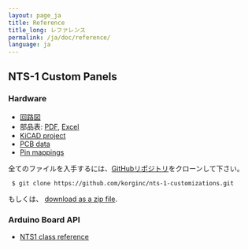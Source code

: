 ```yaml
---
layout: page_ja
title: Reference
title_long: レファレンス
permalink: /ja/doc/reference/
language: ja
---
```


## NTS-1 Custom Panels

### Hardware

* [回路図](https://github.com/korginc/nts-1-customizations/blob/master/Custom_Panel_RevC/schematic.pdf)
* 部品表: [PDF](https://github.com/korginc/nts-1-customizations/raw/master/Custom_Panel_RevC/BOM-mouser.pdf), [Excel](https://github.com/korginc/nts-1-customizations/raw/master/Custom_Panel_RevC/BOM-mouser.xls)
* [KiCAD project](https://github.com/korginc/nts-1-customizations/tree/master/Custom_Panel_RevC/KiCAD)
* [PCB data](https://github.com/korginc/nts-1-customizations/tree/master/Custom_Panel_RevC/Gerber)
* [Pin mappings](https://github.com/korginc/nts-1-customizations/blob/master/Custom_Panel_RevC/schematic.pdf)

全てのファイルを入手するには、[GitHubリポジトリ](https://github.com/korginc/nts-1-customizations)をクローンして下さい。

 ```
  $ git clone https://github.com/korginc/nts-1-customizations.git
 ```
 
もしくは、 [download as a zip file](https://github.com/korginc/nts-1-customizations/archive/master.zip).

<!-- ### Software -->

<!-- * [Main board communication protocol]() -->

### Arduino Board API

* [NTS1 class reference](https://github.com/korginc/nts-1-customizations/tree/master/Custom_Panel_RevC/Arduino/libraries/NTS-1/README.md)
<!-- * [Basic API usage]() -->
<!-- * [Fast digital read/write]() -->
